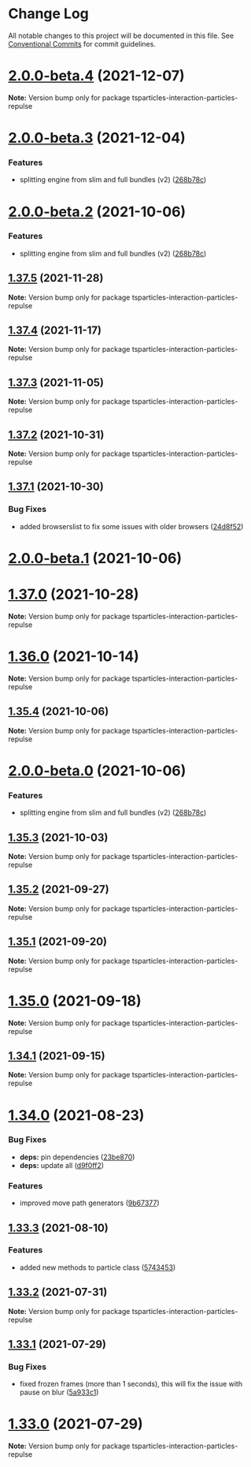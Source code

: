 # Change Log

All notable changes to this project will be documented in this file.
See [Conventional Commits](https://conventionalcommits.org) for commit guidelines.

# [2.0.0-beta.4](https://github.com/matteobruni/tsparticles/compare/tsparticles-interaction-particles-repulse@2.0.0-beta.3...tsparticles-interaction-particles-repulse@2.0.0-beta.4) (2021-12-07)

**Note:** Version bump only for package tsparticles-interaction-particles-repulse





# [2.0.0-beta.3](https://github.com/matteobruni/tsparticles/compare/tsparticles-interaction-particles-repulse@1.37.5...tsparticles-interaction-particles-repulse@2.0.0-beta.3) (2021-12-04)


### Features

* splitting engine from slim and full bundles (v2) ([268b78c](https://github.com/matteobruni/tsparticles/commit/268b78c12d6c54069893d27643cfe7a30f3be777))





# [2.0.0-beta.2](https://github.com/matteobruni/tsparticles/compare/tsparticles-interaction-particles-repulse@1.35.4...tsparticles-interaction-particles-repulse@2.0.0-beta.2) (2021-10-06)


### Features

* splitting engine from slim and full bundles (v2) ([268b78c](https://github.com/matteobruni/tsparticles/commit/268b78c12d6c54069893d27643cfe7a30f3be777))
## [1.37.5](https://github.com/matteobruni/tsparticles/compare/tsparticles-interaction-particles-repulse@1.37.4...tsparticles-interaction-particles-repulse@1.37.5) (2021-11-28)

**Note:** Version bump only for package tsparticles-interaction-particles-repulse





## [1.37.4](https://github.com/matteobruni/tsparticles/compare/tsparticles-interaction-particles-repulse@1.37.3...tsparticles-interaction-particles-repulse@1.37.4) (2021-11-17)

**Note:** Version bump only for package tsparticles-interaction-particles-repulse





## [1.37.3](https://github.com/matteobruni/tsparticles/compare/tsparticles-interaction-particles-repulse@1.37.2...tsparticles-interaction-particles-repulse@1.37.3) (2021-11-05)

**Note:** Version bump only for package tsparticles-interaction-particles-repulse





## [1.37.2](https://github.com/matteobruni/tsparticles/compare/tsparticles-interaction-particles-repulse@1.37.1...tsparticles-interaction-particles-repulse@1.37.2) (2021-10-31)

**Note:** Version bump only for package tsparticles-interaction-particles-repulse





## [1.37.1](https://github.com/matteobruni/tsparticles/compare/tsparticles-interaction-particles-repulse@1.37.0...tsparticles-interaction-particles-repulse@1.37.1) (2021-10-30)


### Bug Fixes

* added browserslist to fix some issues with older browsers ([24d8f52](https://github.com/matteobruni/tsparticles/commit/24d8f520ee6934bd967d63612c828705e1dc09e2))





# [2.0.0-beta.1](https://github.com/matteobruni/tsparticles/compare/tsparticles-interaction-particles-repulse@2.0.0-beta.0...tsparticles-interaction-particles-repulse@2.0.0-beta.1) (2021-10-06)
# [1.37.0](https://github.com/matteobruni/tsparticles/compare/tsparticles-interaction-particles-repulse@1.36.0...tsparticles-interaction-particles-repulse@1.37.0) (2021-10-28)

**Note:** Version bump only for package tsparticles-interaction-particles-repulse





# [1.36.0](https://github.com/matteobruni/tsparticles/compare/tsparticles-interaction-particles-repulse@1.35.4...tsparticles-interaction-particles-repulse@1.36.0) (2021-10-14)

**Note:** Version bump only for package tsparticles-interaction-particles-repulse





## [1.35.4](https://github.com/matteobruni/tsparticles/compare/tsparticles-interaction-particles-repulse@1.35.3...tsparticles-interaction-particles-repulse@1.35.4) (2021-10-06)

**Note:** Version bump only for package tsparticles-interaction-particles-repulse





# [2.0.0-beta.0](https://github.com/matteobruni/tsparticles/compare/tsparticles-interaction-particles-repulse@1.35.3...tsparticles-interaction-particles-repulse@2.0.0-beta.0) (2021-10-06)


### Features

* splitting engine from slim and full bundles (v2) ([268b78c](https://github.com/matteobruni/tsparticles/commit/268b78c12d6c54069893d27643cfe7a30f3be777))





## [1.35.3](https://github.com/matteobruni/tsparticles/compare/tsparticles-interaction-particles-repulse@1.35.2...tsparticles-interaction-particles-repulse@1.35.3) (2021-10-03)

**Note:** Version bump only for package tsparticles-interaction-particles-repulse





## [1.35.2](https://github.com/matteobruni/tsparticles/compare/tsparticles-interaction-particles-repulse@1.35.1...tsparticles-interaction-particles-repulse@1.35.2) (2021-09-27)

**Note:** Version bump only for package tsparticles-interaction-particles-repulse





## [1.35.1](https://github.com/matteobruni/tsparticles/compare/tsparticles-interaction-particles-repulse@1.35.0...tsparticles-interaction-particles-repulse@1.35.1) (2021-09-20)

**Note:** Version bump only for package tsparticles-interaction-particles-repulse





# [1.35.0](https://github.com/matteobruni/tsparticles/compare/tsparticles-interaction-particles-repulse@1.34.1...tsparticles-interaction-particles-repulse@1.35.0) (2021-09-18)

**Note:** Version bump only for package tsparticles-interaction-particles-repulse





## [1.34.1](https://github.com/matteobruni/tsparticles/compare/tsparticles-interaction-particles-repulse@1.34.0...tsparticles-interaction-particles-repulse@1.34.1) (2021-09-15)

**Note:** Version bump only for package tsparticles-interaction-particles-repulse





# [1.34.0](https://github.com/matteobruni/tsparticles/compare/tsparticles-interaction-particles-repulse@1.33.3...tsparticles-interaction-particles-repulse@1.34.0) (2021-08-23)


### Bug Fixes

* **deps:** pin dependencies ([23be870](https://github.com/matteobruni/tsparticles/commit/23be8708d698e1e37a18f2ed292cbccffb0f1e47))
* **deps:** update all ([d9f0ff2](https://github.com/matteobruni/tsparticles/commit/d9f0ff2f8c4ac269aaad5077492746e3da8fb422))


### Features

* improved move path generators ([9b67377](https://github.com/matteobruni/tsparticles/commit/9b67377f9208a005b122e312ad4ad3c95a50deb7))





## [1.33.3](https://github.com/matteobruni/tsparticles/compare/tsparticles-interaction-particles-repulse@1.33.2...tsparticles-interaction-particles-repulse@1.33.3) (2021-08-10)


### Features

* added new methods to particle class ([5743453](https://github.com/matteobruni/tsparticles/commit/5743453906001569f262888aa54539ad4e1463ac))





## [1.33.2](https://github.com/matteobruni/tsparticles/compare/tsparticles-interaction-particles-repulse@1.33.1...tsparticles-interaction-particles-repulse@1.33.2) (2021-07-31)

**Note:** Version bump only for package tsparticles-interaction-particles-repulse





## [1.33.1](https://github.com/matteobruni/tsparticles/compare/tsparticles-interaction-particles-repulse@1.33.0...tsparticles-interaction-particles-repulse@1.33.1) (2021-07-29)


### Bug Fixes

* fixed frozen frames (more than 1 seconds), this will fix the issue with pause on blur ([5a933c1](https://github.com/matteobruni/tsparticles/commit/5a933c130d85593e9d0772bb9eb2b7a61f643712))





# [1.33.0](https://github.com/matteobruni/tsparticles/compare/tsparticles-interaction-particles-repulse@1.32.0...tsparticles-interaction-particles-repulse@1.33.0) (2021-07-29)

**Note:** Version bump only for package tsparticles-interaction-particles-repulse

